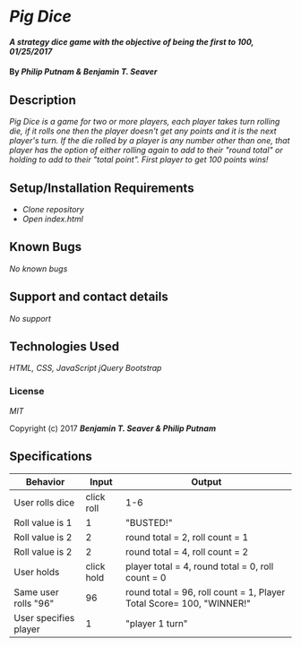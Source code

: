 # _Pig Dice_

#### _A strategy dice game with the objective of being the first to 100, 01/25/2017_

#### By _**Philip Putnam & Benjamin T. Seaver**_

## Description

_Pig Dice is a game for two or more players, each player takes turn rolling die, if it rolls one then the player doesn't get any points and it is the next player's turn. If the die rolled by a player is any number other than one, that player has the option of either rolling again to add to their "round total" or holding to add to their "total point". First player to get 100 points wins!_

## Setup/Installation Requirements

* _Clone repository_
* _Open index.html_

## Known Bugs

_No known bugs_

## Support and contact details

_No support_

## Technologies Used

_HTML, CSS, JavaScript_
_jQuery_
_Bootstrap_

### License

*MIT*

Copyright (c) 2017 **_Benjamin T. Seaver & Philip Putnam_**

## Specifications

|  Behavior | Input | Output |
| --------------|-------|--------|
| User rolls dice | click roll | 1-6 |
| Roll value is 1 | 1 | "BUSTED!" |
| Roll value is 2 | 2 | round total = 2, roll count = 1 |
| Roll value is 2 | 2 | round total = 4, roll count = 2 |
| User holds | click hold | player total = 4, round total = 0, roll count = 0 |
| Same user rolls "96" | 96 | round total = 96, roll count = 1, Player Total Score= 100, "WINNER!"|
| User specifies player | 1 | "player 1 turn" |
